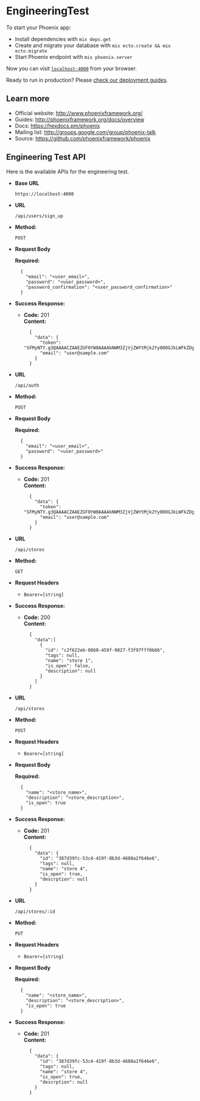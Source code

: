 # EngineeringTest

To start your Phoenix app:

  * Install dependencies with `mix deps.get`
  * Create and migrate your database with `mix ecto.create && mix ecto.migrate`
  * Start Phoenix endpoint with `mix phoenix.server`

Now you can visit [`localhost:4000`](http://localhost:4000) from your browser.

Ready to run in production? Please [check our deployment guides](http://www.phoenixframework.org/docs/deployment).

## Learn more

  * Official website: http://www.phoenixframework.org/
  * Guides: http://phoenixframework.org/docs/overview
  * Docs: https://hexdocs.pm/phoenix
  * Mailing list: http://groups.google.com/group/phoenix-talk
  * Source: https://github.com/phoenixframework/phoenix
  
**Engineering Test API**
----
  Here is the available APIs for the engineering test.

* **Base URL**

  `https://localhost:4000`

* **URL**

  `/api/users/sign_up`

* **Method:**

  `POST`
  
*  **Request Body**

   **Required:**
 
   ```
     {
       "email": "<user_email>",
       "password": "<user_password>",
       "password_confirmation": "<user_password_confirmation>"
     }
   ```

* **Success Response:**
 
  * **Code:** 201 <br />
    **Content:**
    ```
      {
        "data": {
          "token": "SFMyNTY.g3QAAAACZAAEZGF0YW0AAAAkNWM3ZjVjZWYtMjk2Yy00OGJkLWFkZDgtMmE1NDRiYmQzNjJiZAAGc2lnbmVkbgYAcbNCZF0B.Y28sM1RlzjgqoXI8IKE3iZjv9qUOo2p_mZqpSl13Xk8",
          "email": "user@sample.com"
        }
      }
    ```
    
* **URL**

  `/api/auth`

* **Method:**

  `POST`
  
*  **Request Body**

   **Required:**
 
   ```
     {
       "email": "<user_email>",
       "password": "<user_password>"
     }
   ```

* **Success Response:**
 
  * **Code:** 201 <br />
    **Content:**
    ```
      {
        "data": {
          "token": "SFMyNTY.g3QAAAACZAAEZGF0YW0AAAAkNWM3ZjVjZWYtMjk2Yy00OGJkLWFkZDgtMmE1NDRiYmQzNjJiZAAGc2lnbmVkbgYAcbNCZF0B.Y28sM1RlzjgqoXI8IKE3iZjv9qUOo2p_mZqpSl13Xk8",
          "email": "user@sample.com"
        }
      }
    ```

* **URL**

  `/api/stores`

* **Method:**

  `GET`
  
*  **Request Headers**
 
   - `Bearer=[string]`

* **Success Response:**
 
  * **Code:** 200 <br />
    **Content:**
    ```
      {
        "data":[
          {
            "id": "c2f622eb-0860-459f-9027-f3f97fff0b66",
            "tags": null,
            "name": "store 1",
            "is_open": false,
            "description": null
          }
        ]
      }
    ```
   
* **URL**

  `/api/stores`

* **Method:**

  `POST`

*  **Request Headers**
 
   - `Bearer=[string]`
  
*  **Request Body**

   **Required:**
 
   ```
     {
       "name": "<store_name>",
       "description": "<store_description>",
       "is_open": true
     }
   ```

* **Success Response:**
 
  * **Code:** 201 <br />
    **Content:**
    ```
      {
        "data": {
          "id": "387d39fc-53c4-419f-8b3d-4688a2f646e6", 
          "tags": null,
          "name": "store 4",
          "is_open": true,
          "descrption": null
        }
      }
    ```

* **URL**

  `/api/stores/:id`

* **Method:**

  `PUT`

*  **Request Headers**
 
   - `Bearer=[string]`
  
*  **Request Body**

   **Required:**
 
   ```
     {
       "name": "<store_name>",
       "description": "<store_description>",
       "is_open": true
     }
   ```

* **Success Response:**
 
  * **Code:** 201 <br />
    **Content:**
    ```
      {
        "data": {
          "id": "387d39fc-53c4-419f-8b3d-4688a2f646e6", 
          "tags": null,
          "name": "store 4",
          "is_open": true,
          "descrption": null
        }
      }
    ```
